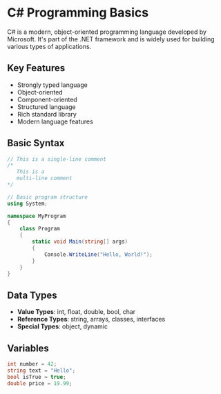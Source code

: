 # C# Programming Basics

C# is a modern, object-oriented programming language developed by Microsoft. It's part of the .NET framework and is widely used for building various types of applications.

## Key Features
- Strongly typed language
- Object-oriented
- Component-oriented
- Structured language
- Rich standard library
- Modern language features

## Basic Syntax
```csharp
// This is a single-line comment
/*
   This is a
   multi-line comment
*/

// Basic program structure
using System;

namespace MyProgram
{
    class Program
    {
        static void Main(string[] args)
        {
            Console.WriteLine("Hello, World!");
        }
    }
}
```

## Data Types
- **Value Types**: int, float, double, bool, char
- **Reference Types**: string, arrays, classes, interfaces
- **Special Types**: object, dynamic

## Variables
```csharp
int number = 42;
string text = "Hello";
bool isTrue = true;
double price = 19.99;
```
